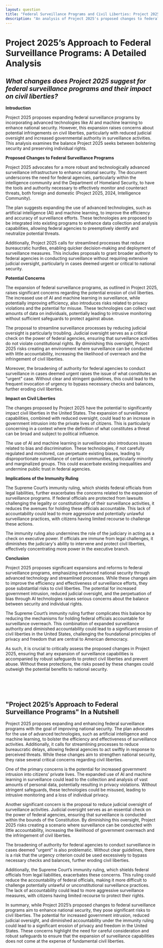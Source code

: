 ```yaml
---
layout: question
title: "Federal Surveillance Programs and Civil Liberties: Project 2025's Proposals"
description: "An analysis of Project 2025's proposed changes to federal surveillance programs, focusing on their impact on civil liberties and the balance between security and privacy."
---
```


# Project 2025’s Approach to Federal Surveillance Programs: A Detailed Analysis

## *What changes does Project 2025 suggest for federal surveillance programs and their impact on civil liberties?*

**Introduction**

Project 2025 proposes expanding federal surveillance programs by incorporating advanced technologies like AI and machine learning to enhance national security. However, this expansion raises concerns about potential infringements on civil liberties, particularly with reduced judicial oversight and increased governmental authority in surveillance activities. This analysis examines the balance Project 2025 seeks between bolstering security and preserving individual rights.

**Proposed Changes to Federal Surveillance Programs**

Project 2025 advocates for a more robust and technologically advanced surveillance infrastructure to enhance national security. The document underscores the need for federal agencies, particularly within the intelligence community and the Department of Homeland Security, to have the tools and authority necessary to effectively monitor and counteract threats, both foreign and domestic (Project 2025, 2024, Intelligence Community).

The plan suggests expanding the use of advanced technologies, such as artificial intelligence (AI) and machine learning, to improve the efficiency and accuracy of surveillance efforts. These technologies are proposed to be integrated into existing programs to enhance data collection and analysis capabilities, allowing federal agencies to preemptively identify and neutralize potential threats.

Additionally, Project 2025 calls for streamlined processes that reduce bureaucratic hurdles, enabling quicker decision-making and deployment of surveillance measures. This includes proposals to grant broader authority to federal agencies in conducting surveillance without requiring extensive judicial oversight, particularly in cases deemed urgent or critical to national security.

**Potential Concerns**

The expansion of federal surveillance programs, as outlined in Project 2025, raises significant concerns regarding the potential erosion of civil liberties. The increased use of AI and machine learning in surveillance, while potentially improving efficiency, also introduces risks related to privacy violations and the potential for misuse. These technologies can collect vast amounts of data on individuals, potentially leading to intrusive monitoring without sufficient safeguards to protect against abuse.

The proposal to streamline surveillance processes by reducing judicial oversight is particularly troubling. Judicial oversight serves as a critical check on the power of federal agencies, ensuring that surveillance activities do not violate constitutional rights. By diminishing this oversight, Project 2025 risks creating an environment where surveillance can be conducted with little accountability, increasing the likelihood of overreach and the infringement of civil liberties.

Moreover, the broadening of authority for federal agencies to conduct surveillance in cases deemed urgent raises the issue of what constitutes an "urgent" case. Without clear and stringent guidelines, this could lead to the frequent invocation of urgency to bypass necessary checks and balances, further eroding civil liberties.

**Impact on Civil Liberties**

The changes proposed by Project 2025 have the potential to significantly impact civil liberties in the United States. The expansion of surveillance capabilities, combined with reduced oversight, could lead to an increase in government intrusion into the private lives of citizens. This is particularly concerning in a context where the definition of what constitutes a threat can be broad and subject to political influence.

The use of AI and machine learning in surveillance also introduces issues related to bias and discrimination. These technologies, if not carefully regulated and monitored, can perpetuate existing biases, leading to disproportionate surveillance of certain communities, particularly minority and marginalized groups. This could exacerbate existing inequalities and undermine public trust in federal agencies.

**Implications of the Immunity Ruling**

The Supreme Court’s immunity ruling, which shields federal officials from legal liabilities, further exacerbates the concerns related to the expansion of surveillance programs. If federal officials are protected from lawsuits challenging the legality or constitutionality of their surveillance activities, it reduces the avenues for holding these officials accountable. This lack of accountability could lead to more aggressive and potentially unlawful surveillance practices, with citizens having limited recourse to challenge these actions.

The immunity ruling also undermines the role of the judiciary in acting as a check on executive power. If officials are immune from legal challenges, it diminishes the judiciary's ability to intervene and protect civil liberties, effectively concentrating more power in the executive branch.

**Conclusion**

Project 2025 proposes significant expansions and reforms to federal surveillance programs, emphasizing enhanced national security through advanced technology and streamlined processes. While these changes aim to improve the efficiency and effectiveness of surveillance efforts, they pose substantial risks to civil liberties. The potential for increased government intrusion, reduced judicial oversight, and the perpetuation of bias through AI technologies raises serious concerns about the balance between security and individual rights.

The Supreme Court’s immunity ruling further complicates this balance by reducing the mechanisms for holding federal officials accountable for surveillance overreach. This combination of expanded surveillance authority and diminished accountability could lead to a significant erosion of civil liberties in the United States, challenging the foundational principles of privacy and freedom that are central to American democracy.

As such, it is crucial to critically assess the proposed changes in Project 2025, ensuring that any expansion of surveillance capabilities is accompanied by robust safeguards to protect civil liberties and prevent abuse. Without these protections, the risks posed by these changes could outweigh the potential benefits to national security.

<br><br><br>

## <span id="nutshell">"Project 2025’s Approach to Federal Surveillance Programs" In a Nutshell</span>

Project 2025 proposes expanding and enhancing federal surveillance programs with the goal of improving national security. The plan advocates for the use of advanced technologies, such as artificial intelligence and machine learning, to bolster the efficiency and effectiveness of surveillance activities. Additionally, it calls for streamlining processes to reduce bureaucratic delays, allowing federal agencies to act swiftly in response to perceived threats. While these changes aim to strengthen national security, they raise several critical concerns regarding civil liberties.

One of the primary concerns is the potential for increased government intrusion into citizens’ private lives. The expanded use of AI and machine learning in surveillance could lead to the collection and analysis of vast amounts of personal data, potentially resulting in privacy violations. Without stringent safeguards, these technologies could be misused, leading to intrusive monitoring and a loss of individual privacy.

Another significant concern is the proposal to reduce judicial oversight of surveillance activities. Judicial oversight serves as an essential check on the power of federal agencies, ensuring that surveillance is conducted within the bounds of the Constitution. By diminishing this oversight, Project 2025 risks creating a scenario where surveillance can be conducted with little accountability, increasing the likelihood of government overreach and the infringement of civil liberties.

The broadening of authority for federal agencies to conduct surveillance in cases deemed "urgent" is also problematic. Without clear guidelines, there is a risk that the urgency criterion could be used excessively to bypass necessary checks and balances, further eroding civil liberties.

Additionally, the Supreme Court’s immunity ruling, which shields federal officials from legal liabilities, exacerbates these concerns. This ruling could reduce the accountability of federal officials, making it more difficult to challenge potentially unlawful or unconstitutional surveillance practices. The lack of accountability could lead to more aggressive surveillance measures, with citizens having limited recourse to protect their rights.

In summary, while Project 2025’s proposed changes to federal surveillance programs aim to enhance national security, they pose significant risks to civil liberties. The potential for increased government intrusion, reduced judicial oversight, and diminished accountability under the immunity ruling could lead to a significant erosion of privacy and freedom in the United States. These concerns highlight the need for careful consideration and robust safeguards to ensure that the expansion of surveillance capabilities does not come at the expense of fundamental civil liberties.
